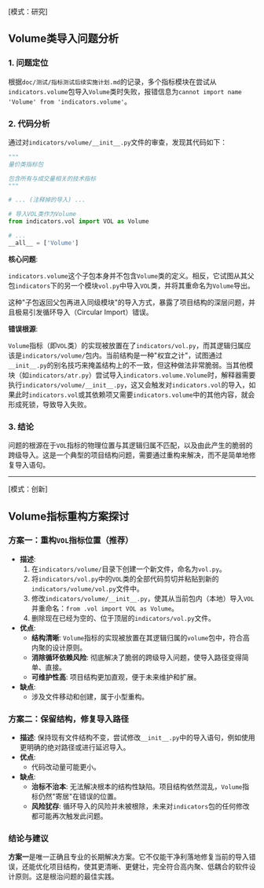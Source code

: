[模式：研究]
## Volume类导入问题分析

### 1. 问题定位

根据`doc/测试/指标测试后续实施计划.md`的记录，多个指标模块在尝试从`indicators.volume`包导入`Volume`类时失败，报错信息为`cannot import name 'Volume' from 'indicators.volume'`。

### 2. 代码分析

通过对`indicators/volume/__init__.py`文件的审查，发现其代码如下：

```python
"""
量价类指标包

包含所有与成交量相关的技术指标
"""

# ... (注释掉的导入) ...

# 导入VOL类作为Volume
from indicators.vol import VOL as Volume

# ... 
__all__ = ['Volume'] 
```

**核心问题**:

`indicators.volume`这个子包本身并不包含`Volume`类的定义。相反，它试图从其父包`indicators`下的另一个模块`vol.py`中导入`VOL`类，并将其重命名为`Volume`导出。

这种"子包返回父包再进入同级模块"的导入方式，暴露了项目结构的深层问题，并且极易引发循环导入（Circular Import）错误。

**错误根源**:

`Volume`指标（即`VOL`类）的实现被放置在了`indicators/vol.py`，而其逻辑归属应该是`indicators/volume/`包内。当前结构是一种"权宜之计"，试图通过`__init__.py`的别名技巧来掩盖结构上的不一致，但这种做法非常脆弱。当其他模块（如`indicators/atr.py`）尝试导入`indicators.volume.Volume`时，解释器需要执行`indicators/volume/__init__.py`，这又会触发对`indicators.vol`的导入，如果此时`indicators.vol`或其依赖项又需要`indicators.volume`中的其他内容，就会形成死锁，导致导入失败。

### 3. 结论

问题的根源在于`VOL`指标的物理位置与其逻辑归属不匹配，以及由此产生的脆弱的跨级导入。这是一个典型的项目结构问题，需要通过重构来解决，而不是简单地修复导入语句。

---

[模式：创新]
## Volume指标重构方案探讨

### 方案一：重构`VOL`指标位置（推荐）

- **描述**:
    1.  在`indicators/volume/`目录下创建一个新文件，命名为`vol.py`。
    2.  将`indicators/vol.py`中的`VOL`类的全部代码剪切并粘贴到新的`indicators/volume/vol.py`文件中。
    3.  修改`indicators/volume/__init__.py`，使其从当前包内（本地）导入`VOL`并重命名：`from .vol import VOL as Volume`。
    4.  删除现在已经为空的、位于顶层的`indicators/vol.py`文件。
- **优点**:
    - **结构清晰**: `Volume`指标的实现被放置在其逻辑归属的`volume`包中，符合高内聚的设计原则。
    - **消除循环依赖风险**: 彻底解决了脆弱的跨级导入问题，使导入路径变得简单、直接。
    - **可维护性高**: 项目结构更加直观，便于未来维护和扩展。
- **缺点**:
    - 涉及文件移动和创建，属于小型重构。

### 方案二：保留结构，修复导入路径

- **描述**: 保持现有文件结构不变，尝试修改`__init__.py`中的导入语句，例如使用更明确的绝对路径或进行延迟导入。
- **优点**:
    - 代码改动量可能更小。
- **缺点**:
    - **治标不治本**: 无法解决根本的结构性缺陷。项目结构依然混乱，`Volume`指标仍然"寄居"在错误的位置。
    - **风险犹存**: 循环导入的风险并未被根除，未来对`indicators`包的任何修改都可能再次触发此问题。

### 结论与建议

**方案一**是唯一正确且专业的长期解决方案。它不仅能干净利落地修复当前的导入错误，还能优化项目结构，使其更清晰、更健壮，完全符合高内聚、低耦合的软件设计原则。这是根治问题的最佳实践。 